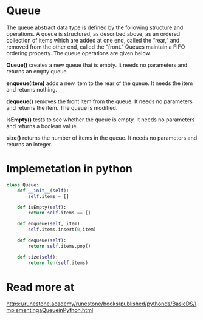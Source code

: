 # Queue

The queue abstract data type is defined by the following structure and operations. A queue is structured, as described above, as an ordered collection of items which are added at one end, called the “rear,” and removed from the other end, called the “front.” Queues maintain a FIFO ordering property. The queue operations are given below.

**Queue()** creates a new queue that is empty. It needs no parameters and returns an empty queue.

**enqueue(item)** adds a new item to the rear of the queue. It needs the item and returns nothing.

**dequeue()** removes the front item from the queue. It needs no parameters and returns the item. The queue is modified.

**isEmpty()** tests to see whether the queue is empty. It needs no parameters and returns a boolean value.

**size()** returns the number of items in the queue. It needs no parameters and returns an integer.


# Implemetation in python 

```python
class Queue:
    def __init__(self):
        self.items = []

    def isEmpty(self):
        return self.items == []

    def enqueue(self, item):
        self.items.insert(0,item)

    def dequeue(self):
        return self.items.pop()

    def size(self):
        return len(self.items)
```

# Read more at 

https://runestone.academy/runestone/books/published/pythonds/BasicDS/ImplementingaQueueinPython.html